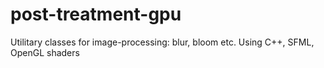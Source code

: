 # post-treatment-gpu
Utilitary classes for image-processing: blur, bloom etc.  Using C++, SFML, OpenGL shaders
